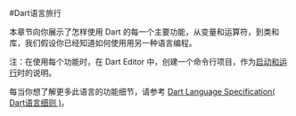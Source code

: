#Dart语言旅行

本章节向你展示了怎样使用 Dart 的每一个主要功能，从变量和运算符，到类和库，我们假设你已经知道如何使用用另一种语言编程。


注：在使用每个功能时，在 Dart Editor 中，创建一个命令行项目，作为[启动和运行](https://www.dartlang.org/docs/dart-up-and-running/ch01.html#up-and-running)时的说明。

每当你想了解更多此语言的功能细节，请参考 [Dart Language Specification( Dart语言细则 )](https://www.dartlang.org/docs/spec/)。